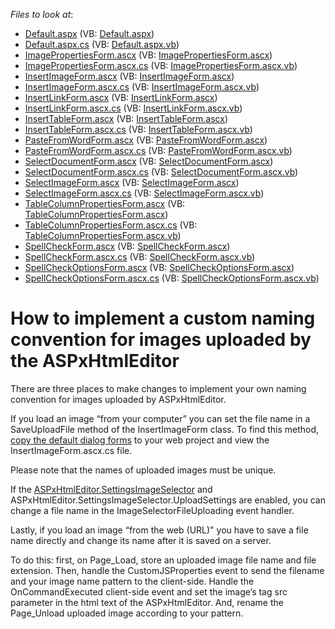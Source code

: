 <!-- default file list -->
*Files to look at*:

* [Default.aspx](./CS/WebSite/Default.aspx) (VB: [Default.aspx](./VB/WebSite/Default.aspx))
* [Default.aspx.cs](./CS/WebSite/Default.aspx.cs) (VB: [Default.aspx.vb](./VB/WebSite/Default.aspx.vb))
* [ImagePropertiesForm.ascx](./CS/WebSite/DevExpress/ASPxHtmlEditorForms/ImagePropertiesForm.ascx) (VB: [ImagePropertiesForm.ascx](./VB/WebSite/DevExpress/ASPxHtmlEditorForms/ImagePropertiesForm.ascx))
* [ImagePropertiesForm.ascx.cs](./CS/WebSite/DevExpress/ASPxHtmlEditorForms/ImagePropertiesForm.ascx.cs) (VB: [ImagePropertiesForm.ascx.vb](./VB/WebSite/DevExpress/ASPxHtmlEditorForms/ImagePropertiesForm.ascx.vb))
* [InsertImageForm.ascx](./CS/WebSite/DevExpress/ASPxHtmlEditorForms/InsertImageForm.ascx) (VB: [InsertImageForm.ascx](./VB/WebSite/DevExpress/ASPxHtmlEditorForms/InsertImageForm.ascx))
* [InsertImageForm.ascx.cs](./CS/WebSite/DevExpress/ASPxHtmlEditorForms/InsertImageForm.ascx.cs) (VB: [InsertImageForm.ascx.vb](./VB/WebSite/DevExpress/ASPxHtmlEditorForms/InsertImageForm.ascx.vb))
* [InsertLinkForm.ascx](./CS/WebSite/DevExpress/ASPxHtmlEditorForms/InsertLinkForm.ascx) (VB: [InsertLinkForm.ascx](./VB/WebSite/DevExpress/ASPxHtmlEditorForms/InsertLinkForm.ascx))
* [InsertLinkForm.ascx.cs](./CS/WebSite/DevExpress/ASPxHtmlEditorForms/InsertLinkForm.ascx.cs) (VB: [InsertLinkForm.ascx.vb](./VB/WebSite/DevExpress/ASPxHtmlEditorForms/InsertLinkForm.ascx.vb))
* [InsertTableForm.ascx](./CS/WebSite/DevExpress/ASPxHtmlEditorForms/InsertTableForm.ascx) (VB: [InsertTableForm.ascx](./VB/WebSite/DevExpress/ASPxHtmlEditorForms/InsertTableForm.ascx))
* [InsertTableForm.ascx.cs](./CS/WebSite/DevExpress/ASPxHtmlEditorForms/InsertTableForm.ascx.cs) (VB: [InsertTableForm.ascx.vb](./VB/WebSite/DevExpress/ASPxHtmlEditorForms/InsertTableForm.ascx.vb))
* [PasteFromWordForm.ascx](./CS/WebSite/DevExpress/ASPxHtmlEditorForms/PasteFromWordForm.ascx) (VB: [PasteFromWordForm.ascx](./VB/WebSite/DevExpress/ASPxHtmlEditorForms/PasteFromWordForm.ascx))
* [PasteFromWordForm.ascx.cs](./CS/WebSite/DevExpress/ASPxHtmlEditorForms/PasteFromWordForm.ascx.cs) (VB: [PasteFromWordForm.ascx.vb](./VB/WebSite/DevExpress/ASPxHtmlEditorForms/PasteFromWordForm.ascx.vb))
* [SelectDocumentForm.ascx](./CS/WebSite/DevExpress/ASPxHtmlEditorForms/SelectDocumentForm.ascx) (VB: [SelectDocumentForm.ascx](./VB/WebSite/DevExpress/ASPxHtmlEditorForms/SelectDocumentForm.ascx))
* [SelectDocumentForm.ascx.cs](./CS/WebSite/DevExpress/ASPxHtmlEditorForms/SelectDocumentForm.ascx.cs) (VB: [SelectDocumentForm.ascx.vb](./VB/WebSite/DevExpress/ASPxHtmlEditorForms/SelectDocumentForm.ascx.vb))
* [SelectImageForm.ascx](./CS/WebSite/DevExpress/ASPxHtmlEditorForms/SelectImageForm.ascx) (VB: [SelectImageForm.ascx](./VB/WebSite/DevExpress/ASPxHtmlEditorForms/SelectImageForm.ascx))
* [SelectImageForm.ascx.cs](./CS/WebSite/DevExpress/ASPxHtmlEditorForms/SelectImageForm.ascx.cs) (VB: [SelectImageForm.ascx.vb](./VB/WebSite/DevExpress/ASPxHtmlEditorForms/SelectImageForm.ascx.vb))
* [TableColumnPropertiesForm.ascx](./CS/WebSite/DevExpress/ASPxHtmlEditorForms/TableColumnPropertiesForm.ascx) (VB: [TableColumnPropertiesForm.ascx](./VB/WebSite/DevExpress/ASPxHtmlEditorForms/TableColumnPropertiesForm.ascx))
* [TableColumnPropertiesForm.ascx.cs](./CS/WebSite/DevExpress/ASPxHtmlEditorForms/TableColumnPropertiesForm.ascx.cs) (VB: [TableColumnPropertiesForm.ascx.vb](./VB/WebSite/DevExpress/ASPxHtmlEditorForms/TableColumnPropertiesForm.ascx.vb))
* [SpellCheckForm.ascx](./CS/WebSite/DevExpress/ASPxSpellCheckerForms/SpellCheckForm.ascx) (VB: [SpellCheckForm.ascx](./VB/WebSite/DevExpress/ASPxSpellCheckerForms/SpellCheckForm.ascx))
* [SpellCheckForm.ascx.cs](./CS/WebSite/DevExpress/ASPxSpellCheckerForms/SpellCheckForm.ascx.cs) (VB: [SpellCheckForm.ascx.vb](./VB/WebSite/DevExpress/ASPxSpellCheckerForms/SpellCheckForm.ascx.vb))
* [SpellCheckOptionsForm.ascx](./CS/WebSite/DevExpress/ASPxSpellCheckerForms/SpellCheckOptionsForm.ascx) (VB: [SpellCheckOptionsForm.ascx](./VB/WebSite/DevExpress/ASPxSpellCheckerForms/SpellCheckOptionsForm.ascx))
* [SpellCheckOptionsForm.ascx.cs](./CS/WebSite/DevExpress/ASPxSpellCheckerForms/SpellCheckOptionsForm.ascx.cs) (VB: [SpellCheckOptionsForm.ascx.vb](./VB/WebSite/DevExpress/ASPxSpellCheckerForms/SpellCheckOptionsForm.ascx.vb))
<!-- default file list end -->
# How to implement a custom naming convention for images uploaded by the ASPxHtmlEditor


<p>There are three places to make changes to implement your own naming convention for images uploaded by ASPxHtmlEditor.</p><p>If you load an image “from your computer” you can set the file name in a SaveUploadFile method of the InsertImageForm class. To find this method, <a href="http://documentation.devexpress.com/#AspNet/CustomDocument8904"><u>copy the default dialog forms</u></a> to your web project and view the InsertImageForm.ascx.cs file.</p><p>Please note that the names of uploaded images must be unique.</p><p>If the <a href="http://documentation.devexpress.com/#AspNet/DevExpressWebASPxHtmlEditorASPxHtmlEditor_SettingsImageSelectortopic"><u>ASPxHtmlEditor.SettingsImageSelector</u></a> and ASPxHtmlEditor.SettingsImageSelector.UploadSettings are enabled, you can change a file name in the ImageSelectorFileUploading event handler.</p><p>Lastly, if you load an image “from the web (URL)" you have to save a file name directly and change its name after it is saved on a server.</p><p>To do this: first, on Page_Load, store an uploaded image file name and file extension. Then, handle the CustomJSProperties event to send the filename and your image name pattern to the client-side. Handle the OnCommandExecuted client-side event and set the image’s tag src parameter in the html text of the ASPxHtmlEditor. And, rename the Page_Unload uploaded image according to your pattern.</p>

<br/>



